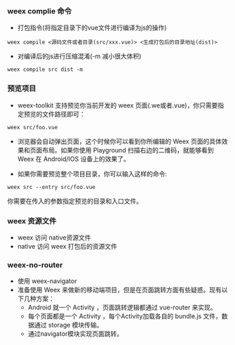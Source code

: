 ### weex complie 命令
* 打包指令(将指定目录下的vue文件进行编译为js的操作)

```
weex compile <源码文件或者目录(src/xxx.vue)> <生成打包后的目录地址(dist)>
```
* 对编译后的js进行压缩混淆(-m 减小很大体积)

```
weex compile src dist -m
```

### 预览项目
* weex-toolkit 支持预览你当前开发的 weex 页面(.we或者.vue)，你只需要指定预览的文件路径即可：

```
weex src/foo.vue
```

* 浏览器会自动弹出页面，这个时候你可以看到你所编辑的 Weex 页面的具体效果和页面布局。如果你使用 Playground 扫描右边的二维码，就能够看到 Weex 在 Android/IOS 设备上的效果了。

* 如果你需要预览整个项目目录，你可以输入这样的命令:

```
weex src --entry src/foo.vue
```
你需要在传入的参数指定预览的目录和入口文件。

### weex 资源文件
* weex 访问 native资源文件
* native 访问 weex 打包后的资源文件

### weex-no-router
* 使用 weex-navigator
* 准备使用 Weex 来做新的移动端项目，但是在页面跳转方面有些疑惑。现有以下几种方案：
	* Android 就一个 Activity ，页面跳转逻辑都通过 vue-router 来实现。
	* 每个页面都是一个 Activity ，每个Activity加载各自的 bundle.js 文件，数据通过 storage 模块传输。
	* 通过navigator模块实现页面跳转。